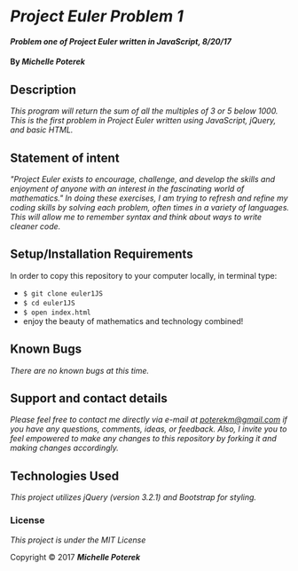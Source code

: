 # _Project Euler Problem 1_

#### _Problem one of Project Euler written in JavaScript, 8/20/17_

#### By _**Michelle Poterek**_

## Description

_This program will return the sum of all the multiples of 3 or 5 below 1000. This is the first problem in Project Euler written using JavaScript, jQuery, and basic HTML._

## Statement of intent
_"Project Euler exists to encourage, challenge, and develop the skills and enjoyment of anyone with an interest in the fascinating world of mathematics." In doing these exercises, I am trying to refresh and refine my coding skills by solving each problem, often times in a variety of languages. This will allow me to remember syntax and think about ways to write cleaner code._

## Setup/Installation Requirements

In order to copy this repository to your computer locally, in terminal type:
* `$ git clone euler1JS`
* `$ cd euler1JS`
* `$ open index.html`
* enjoy the beauty of mathematics and technology combined!

## Known Bugs

_There are no known bugs at this time._

## Support and contact details

_Please feel free to contact me directly via e-mail at poterekm@gmail.com if you have any questions, comments, ideas, or feedback. Also, I invite you to feel empowered to make any changes to this repository by forking it and making changes accordingly._

## Technologies Used

_This project utilizes jQuery (version 3.2.1) and Bootstrap for styling._

### License

*This project is under the MIT License*

Copyright &copy; 2017 **_Michelle Poterek_**
